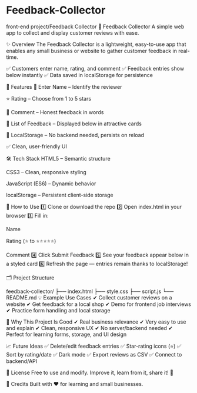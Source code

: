 # Feedback-Collector
front-end project/Feedback Collector
💬 Feedback Collector
A simple web app to collect and display customer reviews with ease.

✨ Overview
The Feedback Collector is a lightweight, easy-to-use app that enables any small business or website to gather customer feedback in real-time.

✅ Customers enter name, rating, and comment
✅ Feedback entries show below instantly
✅ Data saved in localStorage for persistence

🌟 Features
📝 Enter Name – Identify the reviewer

⭐ Rating – Choose from 1 to 5 stars

💬 Comment – Honest feedback in words

📜 List of Feedback – Displayed below in attractive cards

💾 LocalStorage – No backend needed, persists on reload

✅ Clean, user-friendly UI





🛠️ Tech Stack
HTML5 – Semantic structure

CSS3 – Clean, responsive styling

JavaScript (ES6) – Dynamic behavior

localStorage – Persistent client-side storage

🚀 How to Use
1️⃣ Clone or download the repo
2️⃣ Open index.html in your browser
3️⃣ Fill in:

Name

Rating (⭐ to ⭐⭐⭐⭐⭐)

Comment
4️⃣ Click Submit Feedback
5️⃣ See your feedback appear below in a styled card
6️⃣ Refresh the page — entries remain thanks to localStorage!

🗂️ Project Structure

feedback-collector/
  ├── index.html
  ├── style.css
  ├── script.js
  └── README.md
💡 Example Use Cases
✔ Collect customer reviews on a website
✔ Get feedback for a local shop
✔ Demo for frontend job interviews
✔ Practice form handling and local storage

🤝 Why This Project Is Good
✔ Real business relevance
✔ Very easy to use and explain
✔ Clean, responsive UX
✔ No server/backend needed
✔ Perfect for learning forms, storage, and UI design


📈 Future Ideas
✅ Delete/edit feedback entries
✅ Star-rating icons (⭐)
✅ Sort by rating/date
✅ Dark mode
✅ Export reviews as CSV
✅ Connect to backend/API

📜 License
Free to use and modify.
Improve it, learn from it, share it! 🌟

🙏 Credits
Built with ❤️ for learning and small businesses.

